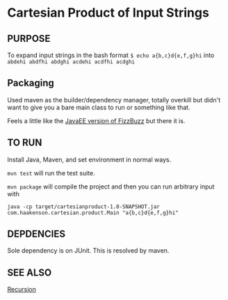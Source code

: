 Cartesian Product of Input Strings
==============================

## PURPOSE

To expand input strings in the bash format `$ echo a{b,c}d{e,f,g}hi` into `abdehi abdfhi abdghi acdehi acdfhi acdghi`

## Packaging

Used maven as the builder/dependency manager, totally overkill but didn't want to give you a bare main class to run or something like that. 

Feels a little like the [JavaEE version of FizzBuzz](https://github.com/EnterpriseQualityCoding/FizzBuzzEnterpriseEdition) but there it is. 

## TO RUN

Install Java, Maven, and set environment in normal ways. 

```mvn test``` will run the test suite. 
 
```mvn package``` will compile the project and then you can run arbitrary input with 
 
```java -cp target/cartesianproduct-1.0-SNAPSHOT.jar com.haakenson.cartesian.product.Main "a{b,c}d{e,f,g}hi"```

## DEPDENCIES

Sole dependency is on JUnit.  This is resolved by maven.

## SEE ALSO

[Recursion](http://s2.quickmeme.com/img/db/db20539b342f1f578151061b27e636aaf6cd48b6e58e28327877f7b724dd79dd.jpg)
